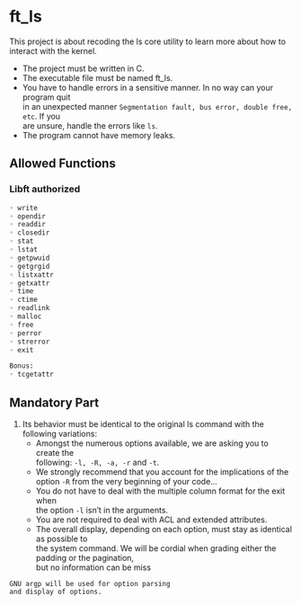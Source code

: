 # ft_ls
This project is about recoding the ls core utility to learn more about how to interact with the kernel.

* The project must be written in C.
* The executable file must be named ft_ls.
* You have to handle errors in a sensitive manner. In no way can your program quit  
  in an unexpected manner `Segmentation fault, bus error, double free, etc`. If you  
  are unsure, handle the errors like `ls`.
* The program cannot have memory leaks.

## Allowed Functions

### Libft authorized

```bash
◦ write
◦ opendir
◦ readdir
◦ closedir
◦ stat
◦ lstat
◦ getpwuid
◦ getgrgid
◦ listxattr
◦ getxattr
◦ time
◦ ctime
◦ readlink
◦ malloc
◦ free
◦ perror
◦ strerror
◦ exit

Bonus:
◦ tcgetattr
```

## Mandatory Part
1. Its behavior must be identical to the original ls command with the following variations:  
    * Amongst the numerous options available, we are asking you to create the  
      following: `-l, -R, -a, -r` and `-t`.
    * We strongly recommend that you account for the implications of the  
      option `-R` from the very beginning of your code...
    * You do not have to deal with the multiple column format for the exit when  
      the option `-l` isn’t in the arguments.
    * You are not required to deal with ACL and extended attributes.
    * The overall display, depending on each option, must stay as identical as possible to  
      the system command. We will be cordial when grading either the padding or the pagination,  
      but no information can be miss

```text
GNU argp will be used for option parsing
and display of options.
```
